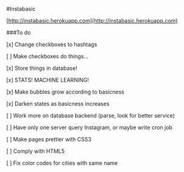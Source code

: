 #Instabasic

[http://instabasic.herokuapp.com](http://instabasic.herokuapp.com)

###To do

[x] Change checkboxes to hashtags

[ ] Make checkboxes do things...

[x] Store things in database!

[x] STATS! MACHINE LEARNING!

[x] Make bubbles grow according to basicness

[x] Darken states as basicness increases

[ ] Work more on database backend (parse, look for better service)

[ ] Have only one server query Instagram, or maybe write cron job

[ ] Make pages prettier with CSS3

[ ] Comply with HTML5

[ ] Fix color codes for cities with same name
